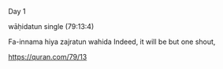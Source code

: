 Day 1 

wāḥidatun	  single
(79:13:4)

Fa-innama hiya zajratun wahida 
Indeed, it will be but one shout,

https://quran.com/79/13
